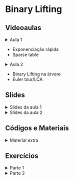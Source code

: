 Binary Lifting
====================================

## Videoaulas

<details>
    <summary>Aula 1</summary>

<iframe width="672" height="378" src="https://www.youtube.com/embed/HS18OQw3yO8" title="YouTube video player" frameborder="0" allow="accelerometer; autoplay; clipboard-write; encrypted-media; gyroscope; picture-in-picture" allowfullscreen></iframe>
</details>

- Exponenciação rápida
- Sparse table

<details>
    <summary>Aula 2</summary>

<iframe width="672" height="378" src="https://www.youtube.com/embed/ln6XGYnS_DQ" title="YouTube video player" frameborder="0" allow="accelerometer; autoplay; clipboard-write; encrypted-media; gyroscope; picture-in-picture" allowfullscreen></iframe>
</details>

- Binary Lifting na árvore
- Euler tour/LCA

## Slides

<details>
    <summary>Slides da aula 1</summary>

<iframe src="https://docs.google.com/presentation/d/e/2PACX-1vQbVjo0V_liO5Mdzpw3bdLp0xQ4yACb3SERO7Y1ySR0ZbtPsYcETj9nccNzYLHVEP4E49qsNN7QEwq2/embed?start=false&loop=false&delayms=60000" frameborder="0" width="672" height="378" allowfullscreen="true" mozallowfullscreen="true" webkitallowfullscreen="true"></iframe>

</details>

<details>
    <summary>Slides da aula 2</summary>

<iframe src="https://docs.google.com/presentation/d/e/2PACX-1vSix6G4HqkoiyssSQn1NMnVC5QQBDyz9lYlJBUaiBx3bgCVSvK3ySFBB1JRpJ1LtgK-pfVYe7304bch/embed?start=false&loop=false&delayms=60000" frameborder="0" width="672" height="378" allowfullscreen="true" mozallowfullscreen="true" webkitallowfullscreen="true"></iframe>

</details>

## Códigos e Materiais

<details>
    <summary>Material extra</summary>

<div markdown=1>

- [[CP-algo] Exponenciação rápida](https://cp-algorithms.com/algebra/binary-exp.html)
- [[CP-algo] Sparse table](https://cp-algorithms.com/data_structures/sparse-table.html)
- [[CP-algo] Binary Lifting - LCA](https://cp-algorithms.com/graph/lca_binary_lifting.html)
</div>
</details>

## Exercícios

<details>
    <summary>Parte 1</summary>

<div markdown=1>

- Exercícios de fixação
    - [[Exponenciação rápida] Fibonacci](https://codeforces.com/gym/102644/problem/C)
    - [[Binary Lifting] Lynyrd Skynyrd](https://codeforces.com/problemset/problem/1142/B)
    - [[Sparse Table] Friends and Subsequences](https://codeforces.com/problemset/problem/689/D)
- Exercícios intermediários
    - [[Exponenciação rápida] Magic Gems](https://codeforces.com/contest/1117/problem/D)
    - [[Sparse Table] Fountains](https://codeforces.com/contest/799/problem/C)
- Exercícios difíceis
    - [[Exponenciação rápida] Xor-sequences](https://codeforces.com/contest/691/problem/E)
    - [[Sparse Table] CGCDSSQ](https://codeforces.com/contest/475/problem/D)
    - [[Sparse Table] Imbalanced Array](https://codeforces.com/contest/817/problem/D)
</div>
</details>

<details>
    <summary>Parte 2</summary>

<div markdown=1>

- Exercícios de fixação
    - [[Binary Lifting/Árvore] Company Queries I](https://cses.fi/problemset/task/1687)
    - [[LCA] Company Queries II](https://cses.fi/problemset/task/1688)
    - [[Binary Lifting/Árvore] Fools and Roads](https://codeforces.com/contest/191/problem/C)
- Exercícios intermediários
    - [[Binary Lifting/Árvore] A and B and Lecture Rooms](https://codeforces.com/contest/519/problem/E)
    - [[Binary Lifting/Grafo funcional] Analysis of Pathes in Functional Graph](https://codeforces.com/contest/702/problem/E)
    - [[DFS] Denouncing Mafia (Subregional 2019)](https://codeforces.com/gym/102346/problem/D)
- Exercícios difíceis
    - [[Binary Lifting/Árvore] Party Company (Subregional 2020)](https://codeforces.com/gym/102861/problem/E)
    - [[Binary Lifting/Árvore] Minimum spanning tree for each edge](https://codeforces.com/contest/609/problem/E)
</div>
</details>
